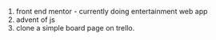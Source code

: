 1. front end mentor - currently doing entertainment web app
2. advent of js
3. clone a simple board page on trello.